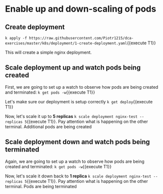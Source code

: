 # Enable up and down-scaling of pods

## Create deployment

`k apply -f https://raw.githubusercontent.com/Piotr1215/dca-exercises/master/k8s/deployment/1-create-deployment.yaml`{{execute T1}}

This will create a simple nginx deployment.

## Scale deployment up and watch pods being created

First, we are going to set up a watch to observe how pods are being created and terminated: `k get pods -w`{{execute T1}}

Let's make sure our deployment is setup correctly `k get deploy`{{execute T1}}

Now, let's scale it up to **5 replicas** `k scale deployment nginx-test --replicas 5`{{execute T1}}. Pay attention what is happening on the other terminal. Additional pods are being created

## Scale deployment down and watch pods being terminated

Again, we are going to set up a watch to observe how pods are being created and terminated: `k get pods -w`{{execute T1}}

Now, let's scale it down back to **1 replica** `k scale deployment nginx-test --replicas 5`{{execute T1}}. Pay attention what is happening on the other terminal. Pods are being terminated
